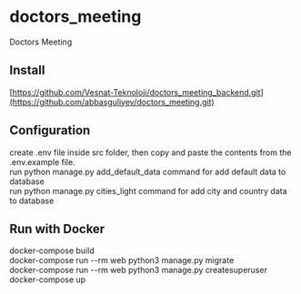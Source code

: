 # doctors_meeting
Doctors Meeting
## Install
[https://github.com/Vesnat-Teknoloji/doctors_meeting_backend.git](https://github.com/abbasguliyev/doctors_meeting.git)
## Configuration
create .env file inside src folder, then copy and paste the contents from the .env.example file. \
run python manage.py add_default_data command for add default data to database \
run python manage.py cities_light command for add city and country data to database
## Run with Docker
docker-compose build \
docker-compose run --rm web python3 manage.py migrate \
docker-compose run --rm web python3 manage.py createsuperuser \
docker-compose up

